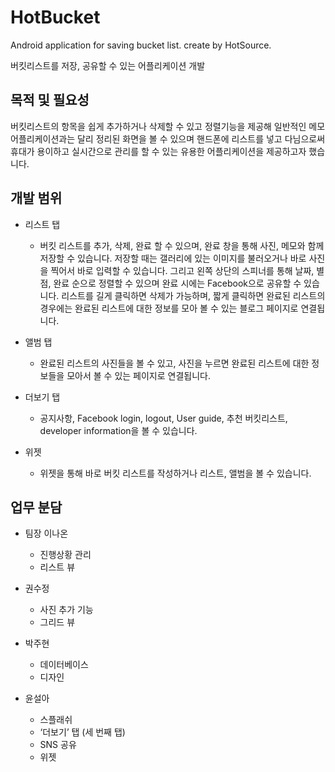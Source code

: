 # HotBucket
Android application for saving bucket list. create by HotSource.

버킷리스트를 저장, 공유할 수 있는 어플리케이션 개발


## 목적 및 필요성

버킷리스트의 항목을 쉽게 추가하거나 삭제할 수 있고 정렬기능을 제공해 일반적인 메모 어플리케이션과는 달리 정리된 화면을 볼 수 있으며 핸드폰에 리스트를 넣고 다님으로써 휴대가 용이하고 실시간으로 관리를 할 수 있는 유용한 어플리케이션을 제공하고자 했습니다.

## 개발 범위

- 리스트 탭
  - 버킷 리스트를 추가, 삭제, 완료 할 수 있으며, 완료 창을 통해 사진, 메모와 함께 저장할 수 있습니다. 저장할 때는 갤러리에 있는 이미지를 불러오거나 바로 사진을 찍어서 바로 입력할 수 있습니다. 그리고 왼쪽 상단의 스피너를 통해 날짜, 별점, 완료 순으로 정렬할 수 있으며 완료 시에는 Facebook으로 공유할 수 있습니다. 리스트를 길게 클릭하면 삭제가 가능하며, 짧게 클릭하면 완료된 리스트의 경우에는 완료된 리스트에 대한 정보를 모아 볼 수 있는 블로그 페이지로 연결됩니다.

- 앨범 탭
  - 완료된 리스트의 사진들을 볼 수 있고, 사진을 누르면 완료된 리스트에 대한 정보들을 
    모아서 볼 수 있는 페이지로 연결됩니다.

- 더보기 탭
  - 공지사항, Facebook login, logout, User guide, 추천 버킷리스트, 
   developer information을 볼 수 있습니다.

- 위젯
  - 위젯을 통해 바로 버킷 리스트를 작성하거나 리스트, 앨범을 볼 수 있습니다.
   
   
 ## 업무 분담
 
- 팀장 이나온
  - 진행상황 관리
  - 리스트 뷰

- 권수정
  - 사진 추가 기능
  - 그리드 뷰

- 박주현
  - 데이터베이스
  - 디자인

- 윤설아
  - 스플래쉬
  - ‘더보기’ 탭 (세 번째 탭)
  - SNS 공유
  - 위젯
